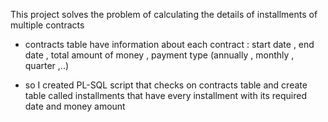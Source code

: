 This project solves the problem of calculating the details of installments of multiple contracts 

- contracts table have information about each contract : start date , end date , total amount of money , payment type (annually , monthly , quarter ,..)

- so I created PL-SQL script that checks on contracts table and create table called installments that have every installment with its required date and money amount  

